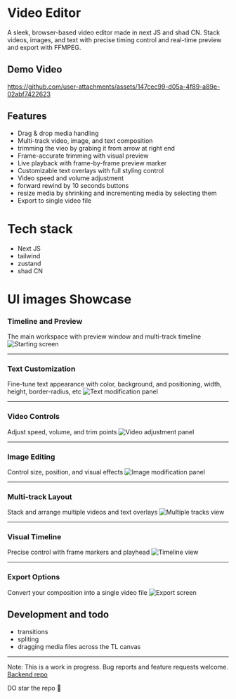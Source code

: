 # Video Editor

A sleek, browser-based video editor made in next JS and shad CN. Stack videos, images, and text with precise timing control and real-time preview and export with FFMPEG.

## Demo Video
https://github.com/user-attachments/assets/147cec99-d05a-4f89-a89e-02abf7422623


## Features

- Drag & drop media handling
- Multi-track video, image, and text composition
- trimming the vieo by grabing it from arrow at right end
- Frame-accurate trimming with visual preview
- Live playback with frame-by-frame preview marker
- Customizable text overlays with full styling control
- Video speed and volume adjustment
- forward rewind by 10 seconds buttons
- resize media by shrinking and incrementing media by selecting them
- Export to single video file


# Tech stack
- Next JS
- tailwind
- zustand
- shad CN

# UI images Showcase

### Timeline and Preview
The main workspace with preview window and multi-track timeline
![Starting screen](https://live.staticflickr.com/65535/54259935250_bb47275d1a_k.jpg)

---

### Text Customization
Fine-tune text appearance with color, background, and positioning, width, height, border-radius, etc
![Text modification panel](https://live.staticflickr.com/65535/54259749534_f40f5693db_k.jpg)

---

### Video Controls  
Adjust speed, volume, and trim points
![Video adjustment panel](https://live.staticflickr.com/65535/54259737473_4a0d7938ca_k.jpg)

---

### Image Editing
Control size, position, and visual effects
![Image modification panel](https://github.com/user-attachments/assets/fa2f94eb-3bbb-49d5-9454-d96c88fd2bd4)

---

### Multi-track Layout
Stack and arrange multiple videos and text overlays
![Multiple tracks view](https://live.staticflickr.com/65535/54259738773_f060c635d0_k.jpg)

---

### Visual Timeline
Precise control with frame markers and playhead
![Timeline view](https://live.staticflickr.com/65535/54259935260_8453ef7063_k.jpg)

---

### Export Options
Convert your composition into a single video file
![Export screen](https://live.staticflickr.com/65535/54259750839_e5515289b9_k.jpg)

## Development and todo
- transitions
- spliting
- dragging media files across the TL canvas

---
Note: This is a work in progress. Bug reports and feature requests welcome.
[Backend repo](https://github.com/Govind783/video-editor-backend)


DO star the repo 🌟
